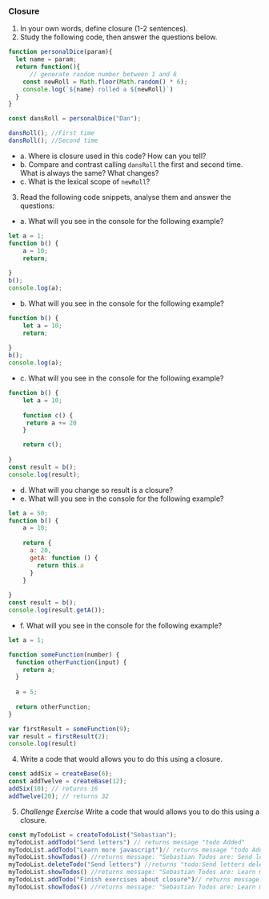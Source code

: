 
### Closure

1. In your own words, define closure (1-2 sentences).
2. Study the following code, then answer the questions below.

```js
function personalDice(param){
  let name = param;
  return function(){
      // generate random number between 1 and 6
    const newRoll = Math.floor(Math.random() * 6);
    console.log(`${name} rolled a ${newRoll}`)
  }
}

const dansRoll = personalDice("Dan");

dansRoll(); //First time
dansRoll(); //Second time
```

* a. Where is closure used in this code? How can you tell?
* b. Compare and contrast calling `dansRoll` the first and second time. What is always the same? What changes?
* c. What is the lexical scope of `newRoll`? 

3. Read the following code snippets, analyse them and answer the questions:

* a. What will you see in the console for the following example?
```js
let a = 1; 
function b() { 
    a = 10; 
    return; 
    
} 
b(); 
console.log(a);    
```

* b. What will you see in the console for the following example?
```js
function b() { 
    let a = 10;  
    return; 
    
}
b();
console.log(a);    
```

* c. What will you see in the console for the following example? 
```js
function b() { 
    let a = 10; 
    
    function c() {
     return a += 20
    }

    return c();
    
}
const result = b();  
console.log(result);    
```
* d. What will you change so result is a closure? 
* e. What will you see in the console for the following example? 
```js
let a = 50;
function b() { 
    a = 10; 
    
    return {
      a: 20,
      getA: function () {
        return this.a
      }
    }
    
}
const result = b();  
console.log(result.getA());     
```

* f. What will you see in the console for the following example?
```js
let a = 1; 

function someFunction(number) {
  function otherFunction(input) {
    return a;
  }
  
  a = 5;
  
  return otherFunction;
}

var firstResult = someFunction(9);
var result = firstResult(2);
console.log(result) 
```

4. Write a code that would allows you to do this using a closure.

```js
const addSix = createBase(6);
const addTwelve = createBase(12);
addSix(10); // returns 16
addTwelve(20); // returns 32
```

5. *Challenge Exercise* Write a code that would allows you to do this using a closure.
```js
const myTodoList = createTodoList("Sebastian");
myTodoList.addTodo("Send letters") // returns message "todo Added"
myTodoList.addTodo("Learn more javascript")// returns message "todo Added"
myTodoList.showTodos() //returns message: "Sebastian Todos are: Send letters,  Learn more javascript"
myTodoList.deleteTodo("Send letters") //returns "todo:Send letters deleted"
myTodoList.showTodos() //returns message: "Sebastian Todos are: Learn more javascript"
myTodoList.addTodo("Finish exercises about closure")// returns message "todo Added"
myTodoList.showTodos() //returns message: "Sebastian Todos are: Learn more javascript, Finish exercises about closure"
```